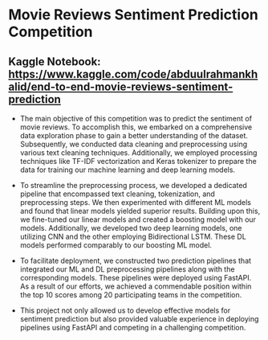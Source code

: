 # Movie Reviews Sentiment Prediction Competition

## Kaggle Notebook: https://www.kaggle.com/code/abduulrahmankhalid/end-to-end-movie-reviews-sentiment-prediction


- The main objective of this competition was to predict the sentiment of movie reviews. To accomplish this, we embarked on a comprehensive data exploration phase to gain a better understanding of the dataset. Subsequently, we conducted data cleaning and preprocessing using various text cleaning techniques. Additionally, we employed processing techniques like TF-IDF vectorization and Keras tokenizer to prepare the data for training our machine learning and deep learning models.

- To streamline the preprocessing process, we developed a dedicated pipeline that encompassed text cleaning, tokenization, and preprocessing steps. We then experimented with different ML models and found that linear models yielded superior results. Building upon this, we fine-tuned our linear models and created a boosting model with our models. Additionally, we developed two deep learning models, one utilizing CNN and the other employing Bidirectional LSTM. These DL models performed comparably to our boosting ML model.

- To facilitate deployment, we constructed two prediction pipelines that integrated our ML and DL preprocessing pipelines along with the corresponding models. These pipelines were deployed using FastAPI. As a result of our efforts, we achieved a commendable position within the top 10 scores among 20 participating teams in the competition.

- This project not only allowed us to develop effective models for sentiment prediction but also provided valuable experience in deploying pipelines using FastAPI and competing in a challenging competition.






